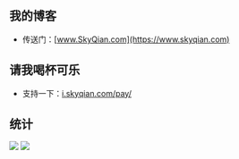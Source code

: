 ## 我的博客

* 传送门：[www.SkyQian.com](https://www.skyqian.com)

## 请我喝杯可乐

* 支持一下：[i.skyqian.com/pay/](https://i.skyqian.com/pay/)

## 统计

![](https://github-readme-stats.vercel.app/api?username=wusuov&show_icons=true)
![](https://github-readme-stats.vercel.app/api/top-langs/?username=wusuov&layout=pie&size_weight=0.5&count_weight=0.5&langs_count=10)
